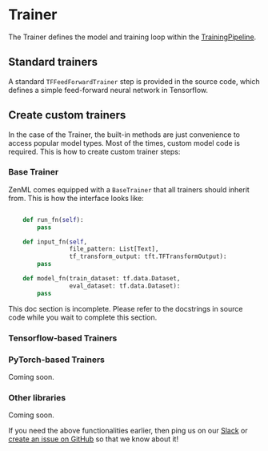 # Trainer
The Trainer defines the model and training loop within the [TrainingPipeline](../pipelines/training-pipeline.md).

## Standard trainers
A standard `TFFeedForwardTrainer` step is provided in the source code, which defines a simple feed-forward neural 
network in Tensorflow.

## Create custom trainers
In the case of the Trainer, the built-in methods are just convenience to access popular model types. Most of the 
times, custom model code is required. This is how to create custom trainer steps:

### Base Trainer
ZenML comes equipped with a `BaseTrainer` that all trainers should inherit from. This is how the interface 
looks like:

```python

    def run_fn(self):
        pass

    def input_fn(self,
                 file_pattern: List[Text],
                 tf_transform_output: tft.TFTransformOutput):
        pass

    def model_fn(train_dataset: tf.data.Dataset,
                 eval_dataset: tf.data.Dataset):
        pass
```
This doc section is incomplete. Please refer to the docstrings in source code while you wait to complete this section.

### Tensorflow-based Trainers

### PyTorch-based Trainers
Coming soon.

### Other libraries
Coming soon.

If you need the above functionalities earlier, then ping us on our [Slack](https://zenml.io/slack-invite) or [create an issue on GitHub](https://https://github.com/maiot-io/zenml) 
so that we know about it!